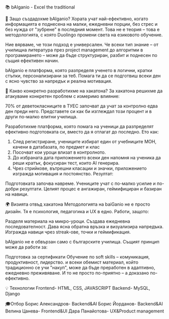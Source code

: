 📚 bAIganio - Excel the traditional

🚀 Защо създадохме bAIganio?
Хората учат най-ефективно, когато информацията е поднесена на малки, ежедневни порции, без стрес и без нужда от "зубрене" в последния момент. Това не е теория – това е методологията, с която Duolingo промени света на езиковото обучение.

Ние вярваме, че този подход е универсален. Че всеки тип знание – от училищна литература през project management до алгоритми в програмирането – може да бъде структуриран, разбит и поднесен по същия ефективен начин.

bAIganio е платформа, която разпределя ученето в логични, кратки стъпки, персонализирани за теб. Помага ти да се подготвиш всеки ден с ясно чувство за напредък и реална мотивация.

🎯 Какво конкретно разработихме на хакатона?
За хакатона решихме да атакуваме конкретен проблем с измеримо влияние:

70% от деветокласниците в ТУЕС започват да учат за контролно едва ден преди него. Представете си как би изглеждал този процент и в други по-малко елитни училища.

Разработихме платформа, която помага на ученици да разпределят ефективно подготовката си, вместо да я отлагат до последно. Ето как:

1. След регистриране, учениците избират един от учебниците МОН, качени в датабазата, по предмет и клас
2. Посочват кои уроци влизат в контролното.
3. До избраната дата приложението всеки ден напомня на ученика да реши кратък, фокусиран тест, които AI генерира.
4. Чрез стрийкове, вътрешни класации и значки, приложението изгражда мотивация и постоянство.
Резултат:

Подготовката започва навреме.
Учениците учат с по-малко усилие и по-добри резултати.
Целият процес е ангажиран, геймифициран и базиран на навици.

🌍 Визията отвъд хакатона
Методологията на baiGanio не е просто дизайн. Тя е психология, педагогика и UX в едно. Работи, защото:

Разделя материала на микро-уроци.
Създава ежедневна последователност.
Дава ясна обратна връзка и визуализира напредъка.
Изгражда навици чрез streak-ове, точки и геймификация.

bAIganio не е обвързан само с българските училища. Същият принцип може да работи за:

Подготовка за сертификати
Обучение по soft skills – комуникация, продуктивност, лидерство.
и всеки обемист материал, който традиционно се учи "накуп", може да бъде преработен в адаптивно, ежедневно преживяване. И то не просто по-приятно – а доказано по-ефективно.

💡 Технологии
Frontend- HTML, CSS, JAVASCRIPT
Backend- MySQL, Django

🎓Отбор
Борис Александров- Backend&AI
Борис Йорданов- Backend&AI
Велина Цанева- Frontend&UI
Дара Панайотова- UX&Product management



